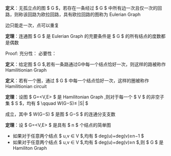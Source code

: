 
**定义**：无孤立点的图 $ G $，若存在一条经过 $ G $ 中所有边一次且仅一次的回路，则称该回路为欧拉回路，具有欧拉回路的图称为 Eulerian Graph

边只能走一次，点可以重复

**定理**：连通图 $ G $ 是 Eulerian Graph 的充要条件是 $ G $ 的所有结点的度数都是偶数

Proof:
充分性：
必要性：

**定义**：给定图 $ G $,若有一条路通过G中每一个结点恰好一次，则这样的路被称作 Hamilitionian Graph

**定义**：若有一个圈，通过 $ G $ 中每一个结点恰好一次，这样的圈被称作 Hamilitionian circuit

**定理**：设图 $ G=<V,E> $ 是 Hamilitonian Graph ,则对于每一个 $ V $ 的非空子集 $ S $，均有
$ \qquad W(G−S)≤ |S| $

成立，其中 $ W(G−S) $ 是图 $ G−S $ 的连通分支支数

**定理**：设 $ G=<V,E> $ 是具有 $ n $ 个结点的简单图

- 如果对于任意两个结点 $ u,v ∈ V $,均有 $ deg⁡(u)+deg⁡(v)≥n−1 $
- 如果对于任意两个结点 $ u,v ∈ V $,均有 $ deg⁡(u)+deg⁡(v)≥n $,则 $ G $ 是 Hamiliton Graph